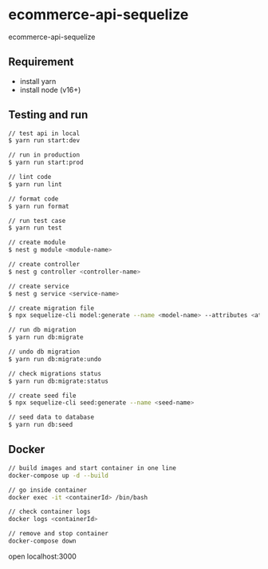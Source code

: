 # ecommerce-api-sequelize

ecommerce-api-sequelize

## Requirement

- install yarn
- install node (v16+)

## Testing and run

```zsh
// test api in local
$ yarn run start:dev

// run in production
$ yarn run start:prod

// lint code
$ yarn run lint

// format code
$ yarn run format

// run test case
$ yarn run test

// create module
$ nest g module <module-name>

// create controller
$ nest g controller <controller-name>

// create service
$ nest g service <service-name>

// create migration file
$ npx sequelize-cli model:generate --name <model-name> --attributes <attr:type>

// run db migration
$ yarn run db:migrate

// undo db migration
$ yarn run db:migrate:undo

// check migrations status
$ yarn run db:migrate:status

// create seed file
$ npx sequelize-cli seed:generate --name <seed-name>

// seed data to database
$ yarn run db:seed
```

## Docker

```zsh
// build images and start container in one line
docker-compose up -d --build

// go inside container
docker exec -it <containerId> /bin/bash

// check container logs
docker logs <containerId>

// remove and stop container
docker-compose down
```

open localhost:3000
